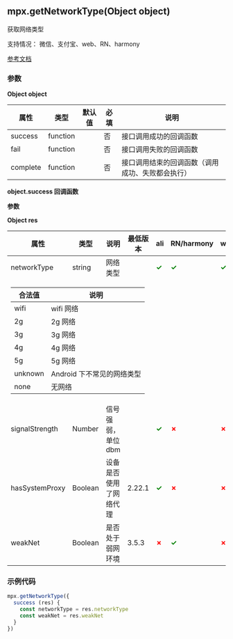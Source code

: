 ## mpx.getNetworkType(Object object)

获取网络类型

支持情况： 微信、支付宝、web、RN、harmony

[参考文档](https://developers.weixin.qq.com/miniprogram/dev/api/device/network/wx.getNetworkType.html)

### 参数

**Object object**

| 属性     | 类型     | 默认值 | 必填 | 说明                                         |
| -------- | -------- | ------ | ---- | -------------------------------------------- |
| success  | function |        | 否   | 接口调用成功的回调函数                       |
| fail     | function |        | 否   | 接口调用失败的回调函数                       |
| complete | function |        | 否   | 接口调用结束的回调函数（调用成功、失败都会执行） |

**object.success 回调函数**

**参数**

**Object res**

<table>
  <thead>
    <tr>
      <th>属性</th>
      <th>类型</th>
      <th>说明</th>
      <th>最低版本</th>
      <th>ali</th>
      <th>RN/harmony</th>
      <th>web</th>
    </tr>
  </thead>
  <tbody>
    <tr>
      <td>networkType</td>
      <td>string</td>
      <td>网络类型</td>
      <td></td>
      <td><span style="color: green; font-weight: bold;">✓</span></td>
      <td><span style="color: green; font-weight: bold;">✓</span></td>
      <td><span style="color: green; font-weight: bold;">✓</span></td>
    </tr>
    <tr>
      <td colspan="7">
        <table style="width:100%">
          <thead>
            <tr>
              <th>合法值</th>
              <th>说明</th>
            </tr>
          </thead>
          <tbody>
            <tr><td>wifi</td><td>wifi 网络</td></tr>
            <tr><td>2g</td><td>2g 网络</td></tr>
            <tr><td>3g</td><td>3g 网络</td></tr>
            <tr><td>4g</td><td>4g 网络</td></tr>
            <tr><td>5g</td><td>5g 网络</td></tr>
            <tr><td>unknown</td><td>Android 下不常见的网络类型</td></tr>
            <tr><td>none</td><td>无网络</td></tr>
          </tbody>
        </table>
      </td>
    </tr>
    <tr>
      <td>signalStrength</td>
      <td>Number</td>
      <td>信号强弱，单位 dbm</td>
      <td></td>
      <td><span style="color: green; font-weight: bold;">✓</span></td>
      <td><span style="color: red; font-weight: bold;">✗</span></td>
      <td><span style="color: red; font-weight: bold;">✗</span></td>
    </tr>
    <tr>
      <td>hasSystemProxy</td>
      <td>Boolean</td>
      <td>设备是否使用了网络代理</td>
      <td>2.22.1</td>
      <td><span style="color: green; font-weight: bold;">✓</span></td>
      <td><span style="color: red; font-weight: bold;">✗</span></td>
      <td><span style="color: red; font-weight: bold;">✗</span></td>
    </tr>
    <tr>
      <td>weakNet</td>
      <td>Boolean</td>
      <td>是否处于弱网环境</td>
      <td>3.5.3</td>
      <td><span style="color: red; font-weight: bold;">✗</span></td>
      <td><span style="color: green; font-weight: bold;">✓</span></td>
      <td><span style="color: red; font-weight: bold;">✗</span></td>
    </tr>
  </tbody>
</table>


### 示例代码

```js
mpx.getNetworkType({
  success (res) {
    const networkType = res.networkType
    const weakNet = res.weakNet
  }
})
```